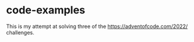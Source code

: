 # code-examples
This is my attempt at solving three of the https://adventofcode.com/2022/ challenges.
